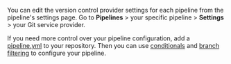 You can edit the version control provider settings for each pipeline from the pipeline's settings page. Go to **Pipelines** > your specific pipeline > **Settings** > your Git service provider.

If you need more control over your pipeline configuration, add a [pipeline.yml](/docs/pipelines/configure/defining-steps#adding-steps) to your repository. Then you can use [conditionals](/docs/pipelines/configure/conditionals) and [branch filtering](/docs/pipelines/configure/workflows/branch-configuration) to configure your pipeline.
